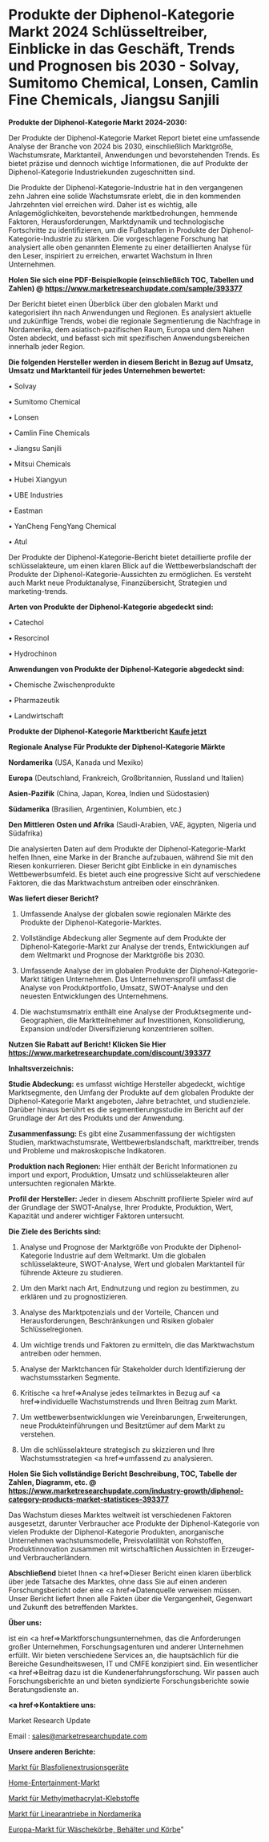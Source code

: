 # Produkte der Diphenol-Kategorie Markt 2024 Schlüsseltreiber, Einblicke in das Geschäft, Trends und Prognosen bis 2030 - Solvay, Sumitomo Chemical, Lonsen, Camlin Fine Chemicals, Jiangsu Sanjili

<strong>Produkte der Diphenol-Kategorie Markt 2024-2030:</strong>

Der Produkte der Diphenol-Kategorie Market Report bietet eine umfassende Analyse der Branche von 2024 bis 2030, einschließlich Marktgröße, Wachstumsrate, Marktanteil, Anwendungen und bevorstehenden Trends. Es bietet präzise und dennoch wichtige Informationen, die auf Produkte der Diphenol-Kategorie Industriekunden zugeschnitten sind.

Die Produkte der Diphenol-Kategorie-Industrie hat in den vergangenen zehn Jahren eine solide Wachstumsrate erlebt, die in den kommenden Jahrzehnten viel erreichen wird. Daher ist es wichtig, alle Anlagemöglichkeiten, bevorstehende marktbedrohungen, hemmende Faktoren, Herausforderungen, Marktdynamik und technologische Fortschritte zu identifizieren, um die Fußstapfen in Produkte der Diphenol-Kategorie-Industrie zu stärken. Die vorgeschlagene Forschung hat analysiert alle oben genannten Elemente zu einer detaillierten Analyse für den Leser, inspiriert zu erreichen, erwartet Wachstum in Ihren Unternehmen.

<strong>Holen Sie sich eine PDF-Beispielkopie (einschließlich TOC, Tabellen und Zahlen) @
</strong><strong><a href=https://www.marketresearchupdate.com/sample/393377><strong>https://www.marketresearchupdate.com/sample/393377</u></font></a></strong></strong>

Der Bericht bietet einen Überblick über den globalen Markt und kategorisiert ihn nach Anwendungen und Regionen. Es analysiert aktuelle und zukünftige Trends, wobei die regionale Segmentierung die Nachfrage in Nordamerika, dem asiatisch-pazifischen Raum, Europa und dem Nahen Osten abdeckt, und befasst sich mit spezifischen Anwendungsbereichen innerhalb jeder Region.

<strong>Die folgenden Hersteller werden in diesem Bericht in Bezug auf Umsatz, Umsatz und Marktanteil für jedes Unternehmen bewertet:</strong>

• Solvay

• Sumitomo Chemical

• Lonsen

• Camlin Fine Chemicals

• Jiangsu Sanjili

• Mitsui Chemicals

• Hubei Xiangyun

• UBE Industries

• Eastman

• YanCheng FengYang Chemical

• Atul

Der Produkte der Diphenol-Kategorie-Bericht bietet detaillierte profile der schlüsselakteure, um einen klaren Blick auf die Wettbewerbslandschaft der Produkte der Diphenol-Kategorie-Aussichten zu ermöglichen. Es versteht auch Markt neue Produktanalyse, Finanzübersicht, Strategien und marketing-trends.

<strong>Arten von Produkte der Diphenol-Kategorie abgedeckt sind:</strong>

• Catechol

• Resorcinol

• Hydrochinon

<strong>Anwendungen von Produkte der Diphenol-Kategorie abgedeckt sind:</strong>

• Chemische Zwischenprodukte

• Pharmazeutik

• Landwirtschaft

<strong>Produkte der Diphenol-Kategorie Marktbericht <a href=https://www.marketresearchupdate.com/buynow/393377>Kaufe jetzt</a></strong>

<strong>Regionale Analyse Für Produkte der Diphenol-Kategorie Märkte</strong>

<strong>Nordamerika</strong> (USA, Kanada und Mexiko)

<strong>Europa</strong> (Deutschland, Frankreich, Großbritannien, Russland und Italien)

<strong>Asien-Pazifik</strong> (China, Japan, Korea, Indien und Südostasien)

<strong>Südamerika</strong> (Brasilien, Argentinien, Kolumbien, etc.)

<strong>Den Mittleren</strong> <strong>Osten und Afrika</strong> (Saudi-Arabien, VAE, ägypten, Nigeria und Südafrika)

Die analysierten Daten auf dem Produkte der Diphenol-Kategorie-Markt helfen Ihnen, eine Marke in der Branche aufzubauen, während Sie mit den Riesen konkurrieren. Dieser Bericht gibt Einblicke in ein dynamisches Wettbewerbsumfeld. Es bietet auch eine progressive Sicht auf verschiedene Faktoren, die das Marktwachstum antreiben oder einschränken.

<strong>Was liefert dieser Bericht?</strong>

1. Umfassende Analyse der globalen sowie regionalen Märkte des Produkte der Diphenol-Kategorie-Marktes.

2. Vollständige Abdeckung aller Segmente auf dem Produkte der Diphenol-Kategorie-Markt zur Analyse der trends, Entwicklungen auf dem Weltmarkt und Prognose der Marktgröße bis 2030.

3. Umfassende Analyse der im globalen Produkte der Diphenol-Kategorie-Markt tätigen Unternehmen. Das Unternehmensprofil umfasst die Analyse von Produktportfolio, Umsatz, SWOT-Analyse und den neuesten Entwicklungen des Unternehmens.

4. Die wachstumsmatrix enthält eine Analyse der Produktsegmente und-Geographien, die Marktteilnehmer auf Investitionen, Konsolidierung, Expansion und/oder Diversifizierung konzentrieren sollten.

<strong>Nutzen Sie Rabatt auf Bericht! Klicken Sie Hier
</strong><strong><a href=https://www.marketresearchupdate.com/discount/393377>https://www.marketresearchupdate.com/discount/393377</b></u></font></strong></a>

<strong>Inhaltsverzeichnis:</strong>

<strong>Studie Abdeckung:</strong> es umfasst wichtige Hersteller abgedeckt, wichtige Marktsegmente, den Umfang der Produkte auf dem globalen Produkte der Diphenol-Kategorie Markt angeboten, Jahre betrachtet, und studienziele. Darüber hinaus berührt es die segmentierungsstudie im Bericht auf der Grundlage der Art des Produkts und der Anwendung.

<strong>Zusammenfassung:</strong> Es gibt eine Zusammenfassung der wichtigsten Studien, marktwachstumsrate, Wettbewerbslandschaft, markttreiber, trends und Probleme und makroskopische Indikatoren.

<strong>Produktion nach Regionen:</strong> Hier enthält der Bericht Informationen zu import und export, Produktion, Umsatz und schlüsselakteuren aller untersuchten regionalen Märkte.

<strong>Profil der Hersteller:</strong> Jeder in diesem Abschnitt profilierte Spieler wird auf der Grundlage der SWOT-Analyse, Ihrer Produkte, Produktion, Wert, Kapazität und anderer wichtiger Faktoren untersucht.

<strong>Die Ziele des Berichts sind:</strong>

1) Analyse und Prognose der Marktgröße von Produkte der Diphenol-Kategorie Industrie auf dem Weltmarkt.
Um die globalen schlüsselakteure, SWOT-Analyse, Wert und globalen Marktanteil für führende Akteure zu studieren.

2) Um den Markt nach Art, Endnutzung und region zu bestimmen, zu erklären und zu prognostizieren.

3) Analyse des Marktpotenzials und der Vorteile, Chancen und Herausforderungen, Beschränkungen und Risiken globaler Schlüsselregionen.

4) Um wichtige trends und Faktoren zu ermitteln, die das Marktwachstum antreiben oder hemmen.

5) Analyse der Marktchancen für Stakeholder durch Identifizierung der wachstumsstarken Segmente.

6) Kritische <a href=>Analyse</a> jedes teilmarktes in Bezug auf <a href=>individuelle</a> Wachstumstrends und Ihren Beitrag zum Markt.

7) Um wettbewerbsentwicklungen wie Vereinbarungen, Erweiterungen, neue Produkteinführungen und Besitztümer auf dem Markt zu verstehen.

8) Um die schlüsselakteure strategisch zu skizzieren und Ihre Wachstumsstrategien <a href=>umfassend</a> zu analysieren.

<strong>Holen Sie Sich vollständige Bericht Beschreibung, TOC, Tabelle der Zahlen, Diagramm, etc. @ </strong><strong><a href=https://www.marketresearchupdate.com/industry-growth/diphenol-category-products-market-statistices-393377>https://www.marketresearchupdate.com/industry-growth/diphenol-category-products-market-statistices-393377</a></font></strong>

Das Wachstum dieses Marktes weltweit ist verschiedenen Faktoren ausgesetzt, darunter Verbraucher ace Produkte der Diphenol-Kategorie von vielen Produkte der Diphenol-Kategorie Produkten, anorganische Unternehmen wachstumsmodelle, Preisvolatilität von Rohstoffen, Produktinnovation zusammen mit wirtschaftlichen Aussichten in Erzeuger-und Verbraucherländern.

<strong>Abschließend</strong> bietet Ihnen <a href=>Dieser</a> Bericht einen klaren überblick über jede Tatsache des Marktes, ohne dass Sie auf einen anderen Forschungsbericht oder eine <a href=>Datenquelle</a> verweisen müssen. Unser Bericht liefert Ihnen alle Fakten über die Vergangenheit, Gegenwart und Zukunft des betreffenden Marktes.

<strong>Über uns:</strong>

 ist ein <a href=>Marktfors</a>chungsunternehmen, das die Anforderungen großer Unternehmen, Forschungsagenturen und anderer Unternehmen erfüllt. Wir bieten verschiedene Services an, die hauptsächlich für die Bereiche Gesundheitswesen, IT und CMFE konzipiert sind. Ein wesentlicher <a href=>Beitrag</a> dazu ist die Kundenerfahrungsforschung. Wir passen auch Forschungsberichte an und bieten syndizierte Forschungsberichte sowie Beratungsdienste an.

<strong><a href=>Kontaktiere uns:</a></strong>

Market Research Update

Email : sales@marketresearchupdate.com

<strong>Unsere anderen Berichte:</strong>

<a href=https://www.linkedin.com/pulse/blown-film-extrusion-equipment-market>Markt für Blasfolienextrusionsgeräte</a>

<a href=https://www.linkedin.com/pulse/home-entertainment-market-size-industry>Home-Entertainment-Markt</a>

<a href=https://www.linkedin.com/pulse/methyl-methacrylate-adhesive-market-analysis>Markt für Methylmethacrylat-Klebstoffe</a>

<a href=https://www.linkedin.com/pulse/north-america-linear-actuators-market-size-production>Markt für Linearantriebe in Nordamerika</a>

<a href=https://www.linkedin.com/pulse/europe-laundry-baskets-bins-hampers-market-growing-rapidly>Europa-Markt für Wäschekörbe, Behälter und Körbe</a>"
